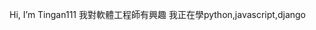  Hi, I’m Tingan111
我對軟體工程師有興趣
我正在學python,javascript,django

<!---
Tingan111/Tingan111 is a ✨ special ✨ repository because its `README.md` (this file) appears on your GitHub profile.
You can click the Preview link to take a look at your changes.
--->

